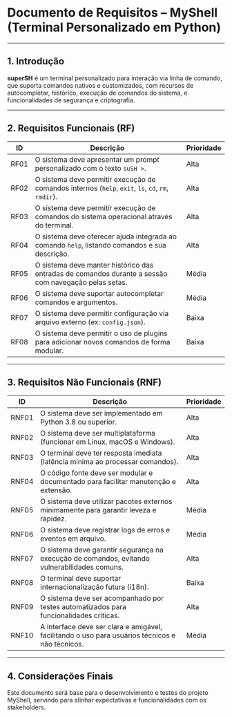 # Documento de Requisitos – MyShell (Terminal Personalizado em Python)

---

## 1. Introdução

**superSH** é um terminal personalizado para interação via linha de comando, que suporta comandos nativos e customizados, com recursos de autocompletar, histórico, execução de comandos do sistema, e funcionalidades de segurança e criptografia.

---

## 2. Requisitos Funcionais (RF)

| ID   | Descrição                                                                                       | Prioridade |
|-------|-------------------------------------------------------------------------------------------------|------------|
| RF01  | O sistema deve apresentar um prompt personalizado com o texto `suSH >`.                      | Alta       |
| RF02  | O sistema deve permitir execução de comandos internos (`help`, `exit`, `ls`, `cd`, `rm`, `rmdir`).| Alta       |
| RF03  | O sistema deve permitir execução de comandos do sistema operacional através do terminal.         | Alta       |
| RF04  | O sistema deve oferecer ajuda integrada ao comando `help`, listando comandos e sua descrição.    | Alta       |
| RF05  | O sistema deve manter histórico das entradas de comandos durante a sessão com navegação pelas setas.| Média      |
| RF06  | O sistema deve suportar autocompletar comandos e argumentos.                                     | Média      |
| RF07  | O sistema deve permitir configuração via arquivo externo (ex: `config.json`).                    | Baixa      |
| RF08  | O sistema deve permitir o uso de plugins para adicionar novos comandos de forma modular.         | Baixa      |

---

## 3. Requisitos Não Funcionais (RNF)

| ID    | Descrição                                                                                         | Prioridade |
|--------|-------------------------------------------------------------------------------------------------|------------|
| RNF01  | O sistema deve ser implementado em Python 3.8 ou superior.                                       | Alta       |
| RNF02  | O sistema deve ser multiplataforma (funcionar em Linux, macOS e Windows).                        | Alta       |
| RNF03  | O terminal deve ter resposta imediata (latência mínima ao processar comandos).                   | Alta       |
| RNF04  | O código fonte deve ser modular e documentado para facilitar manutenção e extensão.              | Alta       |
| RNF05  | O sistema deve utilizar pacotes externos minimamente para garantir leveza e rapidez.             | Média      |
| RNF06  | O sistema deve registrar logs de erros e eventos em arquivo.                                     | Média      |
| RNF07  | O sistema deve garantir segurança na execução de comandos, evitando vulnerabilidades comuns.     | Alta       |
| RNF08  | O terminal deve suportar internacionalização futura (i18n).                                     | Baixa      |
| RNF09  | O sistema deve ser acompanhado por testes automatizados para funcionalidades críticas.           | Alta       |
| RNF10  | A interface deve ser clara e amigável, facilitando o uso para usuários técnicos e não técnicos.  | Média      |

---

## 4. Considerações Finais

Este documento será base para o desenvolvimento e testes do projeto MyShell, servindo para alinhar expectativas e funcionalidades com os stakeholders.
